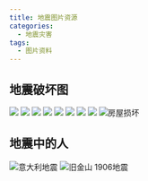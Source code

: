 ```yaml
---
title: 地震图片资源
categories:
  - 地震灾害
tags:
  - 图片资料
---
```


## 地震破坏图
![](https://img.51miz.com/Photo/2017/05/03/23/P240387_6c868e2081a586a47ad656e03a44ea5c.jpg!/quality/90/unsharp/true/compress/true/format/webp/fh/630)
![](https://img.51miz.com/Photo/2017/06/21/20/P913625_cbb015d2684ff85711ff1d8100bcdb03.jpg!/quality/90/unsharp/true/compress/true/format/webp/fh/630)
![](https://img.51miz.com/Photo/2017/05/27/14/P268771_a57e1f59d3b64832da905b03a7346847.jpg!/quality/90/unsharp/true/compress/true/format/webp/fh/630)
![](https://img.51miz.com/Photo/2017/06/19/24/P1064743_944ee819bd5d31a3ddc76a708fc3abf7.jpg!/quality/90/unsharp/true/compress/true/format/webp/fh/630)
![](https://img.51miz.com/Photo/2017/05/20/03/P1182145_e0b7b3b8339faa504acf5a3784e13445.jpg!/quality/90/unsharp/true/compress/true/format/webp/fh/630)
![](https://img.51miz.com/Photo/2017/06/12/11/P902373_53ea0583804da0dd48bd1ac5971fb5d7.jpg!/quality/90/unsharp/true/compress/true/format/webp/fh/630)
![](https://img.51miz.com/Photo/2017/06/02/16/P1043933_202cde16178adf62865f241c8fdc3f68.jpg!/quality/90/unsharp/true/compress/true/format/webp/fh/630)
![](https://img.51miz.com/Photo/2017/06/18/21/P910111_1032f427b2019529e6f1ccb214b24e50.jpg!/quality/90/unsharp/true/compress/true/format/webp/fh/630)
![房屋损坏](https://img.51miz.com/Photo/2017/06/02/16/P1120529_83ac822046ee89a4ccb15335a4a75bc6.jpg!/quality/90/unsharp/true/compress/true/format/webp/fh/630)

## 地震中的人
![意大利地震](https://photo.16pic.com/00/75/35/16pic_7535504_b.jpg)
![旧金山 1906地震](https://photo.16pic.com/00/62/88/16pic_6288848_b.jpg)
